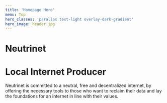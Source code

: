 ```yaml
---
title: 'Homepage Hero'
menu: Top
hero_classes: 'parallax text-light overlay-dark-gradient'
hero_image: header.jpg
---
```


# Neutrinet
# Local Internet Producer

<p class="text-justify text-strong">
Neutrinet is committed to a neutral, free and decentralized internet, by offering the necessary tools to those who want to reclaim their data and lay the foundations for an internet in line with their values.
</p>
